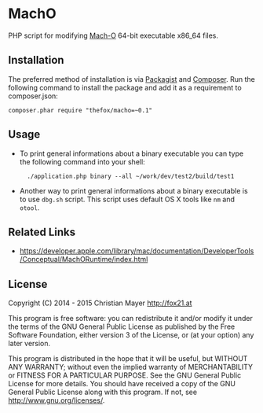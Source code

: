 # MachO
PHP script for modifying [Mach-O](https://en.wikipedia.org/wiki/Mach-O) 64-bit executable x86_64 files.

## Installation
The preferred method of installation is via [Packagist](https://packagist.org/packages/thefox/macho) and [Composer](https://getcomposer.org/). Run the following command to install the package and add it as a requirement to composer.json:

	composer.phar require "thefox/macho=~0.1"

## Usage
- To print general informations about a binary executable you can type the following command into your shell:
	
		./application.php binary --all ~/work/dev/test2/build/test1
	
- Another way to print general informations about a binary executable is to use `dbg.sh` script. This script uses default OS X tools like `nm` and `otool`.

## Related Links
- <https://developer.apple.com/library/mac/documentation/DeveloperTools/Conceptual/MachORuntime/index.html>

## License
Copyright (C) 2014 - 2015 Christian Mayer <http://fox21.at>

This program is free software: you can redistribute it and/or modify it under the terms of the GNU General Public License as published by the Free Software Foundation, either version 3 of the License, or (at your option) any later version.

This program is distributed in the hope that it will be useful, but WITHOUT ANY WARRANTY; without even the implied warranty of MERCHANTABILITY or FITNESS FOR A PARTICULAR PURPOSE. See the GNU General Public License for more details. You should have received a copy of the GNU General Public License along with this program. If not, see <http://www.gnu.org/licenses/>.
